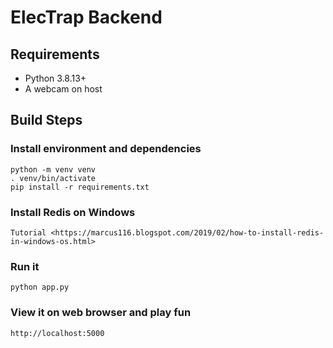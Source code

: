 # ElecTrap Backend

## Requirements

+ Python 3.8.13+
+ A webcam on host

## Build Steps

### Install environment and dependencies

```
python -m venv venv
. venv/bin/activate
pip install -r requirements.txt
```
### Install Redis on Windows
```
Tutorial <https://marcus116.blogspot.com/2019/02/how-to-install-redis-in-windows-os.html>

```

### Run it

```
python app.py
```

### View it on web browser and play fun

```
http://localhost:5000
```

